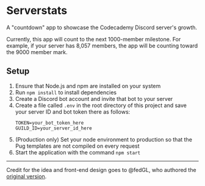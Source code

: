 # Serverstats

A "countdown" app to showcase the Codecademy Discord server's growth.

Currently, this app will count to the next 1000-member milestone. For example, if your server has 8,057 members, the app will be counting toward the 9000 member mark.

## Setup

1. Ensure that Node.js and npm are installed on your system
2. Run `npm install` to install dependencies
3. Create a Discord bot account and invite that bot to your server
4. Create a file called `.env` in the root directory of this project and save your server ID and bot token there as follows:
   ```
   TOKEN=your_bot_token_here
   GUILD_ID=your_server_id_here
   ```
5. (Production only) Set your node environment to production so that the Pug templates are not compiled on every request
6. Start the application with the command `npm start`

---

Credit for the idea and front-end design goes to @fedGL, who authored the [original version](https://road-to-11k.fedgl.repl.co/).
